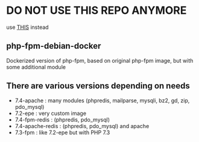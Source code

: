# DO NOT USE THIS REPO ANYMORE
use [THIS](https://github.com/Neomediatech/php) instead

## php-fpm-debian-docker
Dockerized version of php-fpm, based on original php-fpm image, but with some additional module

## There are various versions depending on needs
- 7.4-apache : many modules (phpredis, mailparse, mysqli, bz2, gd, zip, pdo_mysql)
- 7.2-epe : very custom image
- 7.4-fpm-redis : (phpredis, pdo_mysql)
- 7.4-apache-redis : (phpredis, pdo_mysql) and apache
- 7.3-fpm : like 7.2-epe but with PHP 7.3
